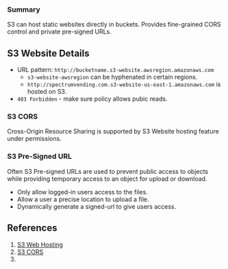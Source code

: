 ### Summary
S3 can host static websites directly in buckets. Provides fine-grained CORS control and private pre-signed URLs.
## S3 Website Details
* URL pattern:  `http://bucketname.s3-website.awsregion.amazonaws.com`
	* `s3-website-awsregion` can be hyphenated in certain regions.
	* `http://spectrumvending.com.s3-website-us-east-1.amazonaws.com` is hosted on S3.
* `403 Forbidden` - make sure policy allows pubic reads.

### S3 CORS
Cross-Origin Resource Sharing is supported by S3 Website hosting feature under permissions.

### S3 Pre-Signed URL
Often S3 Pre-signed URLs are used to prevent public access to objects while providing temporary access to an object for upload or download.
- Only allow logged-in users access to the files.
- Allow a user a precise location to upload a file.
- Dynamically generate a signed-url to give users access.
## References

1. [S3 Web Hosting](https://docs.aws.amazon.com/AmazonS3/latest/userguide/WebsiteHosting.html)
2.  [S3 CORS](https://docs.aws.amazon.com/AmazonS3/latest/userguide/cors.html)
3. 
